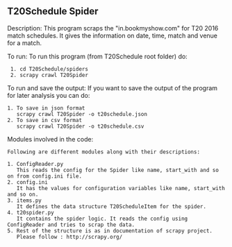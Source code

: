 T20Schedule Spider
--------------------------------------------------------------------------------

Description:
     This program scraps the "in.bookmyshow.com" for T20 2016 match schedules.
     It gives the information on date, time, match and venue for a match.

To run:
     To run this program (from T20Schedule root folder) do:

     1. cd T20Schedule/spiders
     2. scrapy crawl T20Spider

To run and save the output:
    If you want to save the output of the program for later analysis you can do:

    1. To save in json format
       scrapy crawl T20Spider -o t20schedule.json 
    2. To save in csv format
       scrapy crawl T20Spider -o t20schedule.csv

Modules involved in the code:

    Following are different modules along with their descriptions:
     
    1. ConfigReader.py
       This reads the config for the Spider like name, start_with and so on from config.ini file.
    2. config.ini
       It has the values for configuration variables like name, start_with and so on.
    3. items.py
       It defines the data structure T20ScheduleItem for the spider.
    4. t20spider.py
       It contains the spider logic. It reads the config using ConfigReader and tries to scrap the data.
    5. Rest of the structure is as in documentation of scrapy project.
       Please follow : http://scrapy.org/
